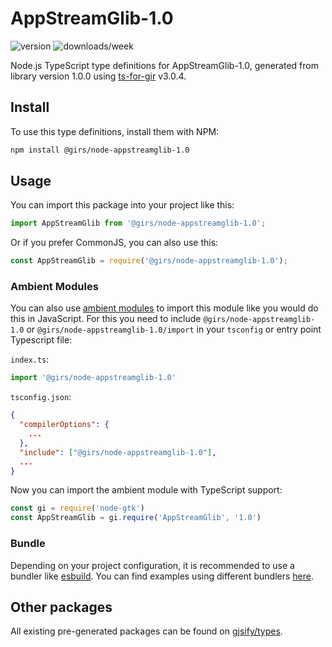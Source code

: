 
# AppStreamGlib-1.0

![version](https://img.shields.io/npm/v/@girs/node-appstreamglib-1.0)
![downloads/week](https://img.shields.io/npm/dw/@girs/node-appstreamglib-1.0)


Node.js TypeScript type definitions for AppStreamGlib-1.0, generated from library version 1.0.0 using [ts-for-gir](https://github.com/gjsify/ts-for-gir) v3.0.4.


## Install

To use this type definitions, install them with NPM:
```bash
npm install @girs/node-appstreamglib-1.0
```

## Usage

You can import this package into your project like this:
```ts
import AppStreamGlib from '@girs/node-appstreamglib-1.0';
```

Or if you prefer CommonJS, you can also use this:
```ts
const AppStreamGlib = require('@girs/node-appstreamglib-1.0');
```

### Ambient Modules

You can also use [ambient modules](https://github.com/gjsify/ts-for-gir/tree/main/packages/cli#ambient-modules) to import this module like you would do this in JavaScript.
For this you need to include `@girs/node-appstreamglib-1.0` or `@girs/node-appstreamglib-1.0/import` in your `tsconfig` or entry point Typescript file:

`index.ts`:
```ts
import '@girs/node-appstreamglib-1.0'
```

`tsconfig.json`:
```json
{
  "compilerOptions": {
    ...
  },
  "include": ["@girs/node-appstreamglib-1.0"],
  ...
}
```

Now you can import the ambient module with TypeScript support: 

```ts
const gi = require('node-gtk')
const AppStreamGlib = gi.require('AppStreamGlib', '1.0')
```


### Bundle

Depending on your project configuration, it is recommended to use a bundler like [esbuild](https://esbuild.github.io/). You can find examples using different bundlers [here](https://github.com/gjsify/ts-for-gir/tree/main/examples).

## Other packages

All existing pre-generated packages can be found on [gjsify/types](https://github.com/gjsify/types).


